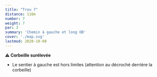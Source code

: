 ```yaml
---
title: "Trou 7"
distance: 116m
number: 7
weight: 7
par: 3
summary: 'Chemin à gauche et long OB'
cover: './map.svg'
lastmod: 2020-10-08
---
```


__⚠️ Corbeille surélevée__

 - Le sentier à gauche est hors limites (attention au décroché derrière la corbeille)


